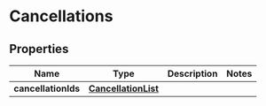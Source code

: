 # Cancellations

## Properties
Name | Type | Description | Notes
------------ | ------------- | ------------- | -------------
**cancellationIds** | [**CancellationList**](CancellationList.md) |  | 
